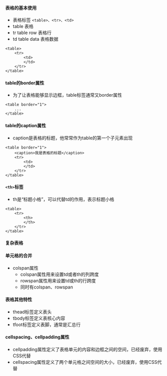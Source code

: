 #### 表格的基本使用
+ 表格标签
```<table>、<tr>、<td>```
+ table 表格 
+ tr table row 表格行
+ td table data 表格数据
```
<table>
    <tr>
        <td>
        </td>
    </tr>
</table>
```
####  table的border属性
+ 为了让表格能够显示边框，table标签通常又border属性
```
<table border="1">
    ...
</table>
```
#### table的caption属性
+ caption是表格的标题，他常常作为table的第一个子元素出现
```
<table border="1">
    <caption>我是表格的标题</caption>
    <tr>
        <td>
        </td>
    </tr>
</table>
```

#### ```<th>```标签
+ th是“标题小格”，可以代替td的作用，表示标题小格
```
<table>
    <tr>
        <th>
        </th>
    </tr>
</table>
```
#### 复杂表格
#### 单元格的合并
+ colspan属性
    + colspan属性用来设置td或者th的列跨度
    + rowspan属性用来设置td或th的行跨度
    + 同时有colspan、rowspan


#### 表格其他特性
+ thead标签定义表头
+ tbody标签定义表核心内容
+ tfoot标签定义表脚，通常是汇总行
#### cellspacing、cellpadding属性
+ cellpadding属性定义了表格单元的内容和边框之间的空间，已经废弃，使用CSS代替
+ cellspacing属性定义了两个单元格之间空间的大小，已经废弃，使用CSS代替